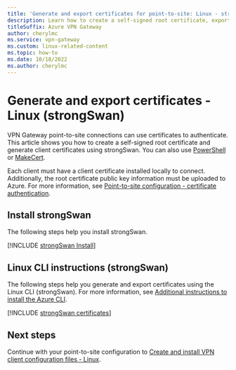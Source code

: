 ```yaml
---
title: 'Generate and export certificates for point-to-site: Linux - strongSwan'
description: Learn how to create a self-signed root certificate, export the public key, and generate client certificates using the Linux (strongSwan) CLI.
titleSuffix: Azure VPN Gateway
author: cherylmc
ms.service: vpn-gateway
ms.custom: linux-related-content
ms.topic: how-to
ms.date: 10/18/2022
ms.author: cherylmc
---
```

# Generate and export certificates - Linux (strongSwan)

VPN Gateway point-to-site connections can use certificates to authenticate. This article shows you how to create a self-signed root certificate and generate client certificates using strongSwan. You can also use [PowerShell](vpn-gateway-certificates-point-to-site.md) or [MakeCert](vpn-gateway-certificates-point-to-site-makecert.md).

Each client must have a client certificate installed locally to connect. Additionally, the root certificate public key information must be uploaded to Azure. For more information, see [Point-to-site configuration - certificate authentication](vpn-gateway-howto-point-to-site-resource-manager-portal.md).

## <a name="install"></a>Install strongSwan

The following steps help you install strongSwan.

[!INCLUDE [strongSwan Install](../../includes/vpn-gateway-strongswan-install-include.md)]

## <a name="cli"></a>Linux CLI instructions (strongSwan)

The following steps help you generate and export certificates using the Linux CLI (strongSwan).
For more information, see [Additional instructions to install the Azure CLI](/cli/azure/install-azure-cli-apt). 

[!INCLUDE [strongSwan certificates](../../includes/vpn-gateway-strongswan-certificates-include.md)]


## Next steps

Continue with your point-to-site configuration to [Create and install VPN client configuration files - Linux](point-to-site-vpn-client-cert-linux.md).
